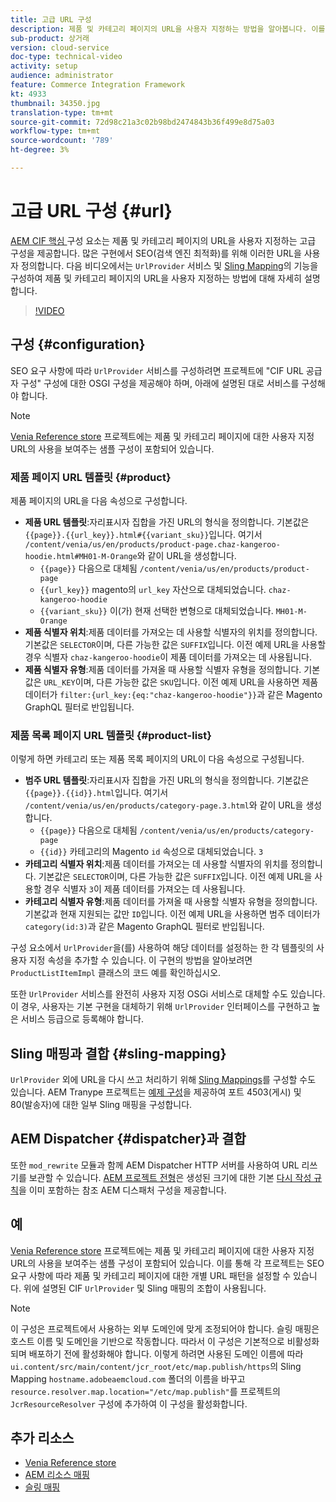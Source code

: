 ```yaml
---
title: 고급 URL 구성
description: 제품 및 카테고리 페이지의 URL을 사용자 지정하는 방법을 알아봅니다. 이를 통해 구현은 검색 엔진에 대한 URL을 최적화하고 검색을 촉진할 수 있습니다.
sub-product: 상거래
version: cloud-service
doc-type: technical-video
activity: setup
audience: administrator
feature: Commerce Integration Framework
kt: 4933
thumbnail: 34350.jpg
translation-type: tm+mt
source-git-commit: 72d98c21a3c02b98bd2474843b36f499e8d75a03
workflow-type: tm+mt
source-wordcount: '789'
ht-degree: 3%

---
```



# 고급 URL 구성 {#url}

[AEM CIF 핵심 ](https://github.com/adobe/aem-core-cif-components) 구성 요소는 제품 및 카테고리 페이지의 URL을 사용자 지정하는 고급 구성을 제공합니다. 많은 구현에서 SEO(검색 엔진 최적화)를 위해 이러한 URL을 사용자 정의합니다.  다음 비디오에서는 `UrlProvider` 서비스 및 [Sling Mapping](https://sling.apache.org/documentation/the-sling-engine/mappings-for-resource-resolution.html)의 기능을 구성하여 제품 및 카테고리 페이지의 URL을 사용자 지정하는 방법에 대해 자세히 설명합니다.

>[!VIDEO](https://video.tv.adobe.com/v/34350/?quality=12)

## 구성 {#configuration}

SEO 요구 사항에 따라 `UrlProvider` 서비스를 구성하려면 프로젝트에 &quot;CIF URL 공급자 구성&quot; 구성에 대한 OSGI 구성을 제공해야 하며, 아래에 설명된 대로 서비스를 구성해야 합니다.

>[!NOTE]
>
> [Venia Reference store](https://github.com/adobe/aem-cif-guides-venia) 프로젝트에는 제품 및 카테고리 페이지에 대한 사용자 지정 URL의 사용을 보여주는 샘플 구성이 포함되어 있습니다.

### 제품 페이지 URL 템플릿 {#product}

제품 페이지의 URL을 다음 속성으로 구성합니다.

* **제품 URL 템플릿**:자리표시자 집합을 가진 URL의 형식을 정의합니다. 기본값은 `{{page}}.{{url_key}}.html#{{variant_sku}}`입니다. 여기서 `/content/venia/us/en/products/product-page.chaz-kangeroo-hoodie.html#MH01-M-Orange`와 같이 URL을 생성합니다.
   * `{{page}}` 다음으로 대체됨  `/content/venia/us/en/products/product-page`
   * `{{url_key}}` magento의  `url_key` 자산으로 대체되었습니다.  `chaz-kangeroo-hoodie`
   * `{{variant_sku}}` 이(가) 현재 선택한 변형으로 대체되었습니다.  `MH01-M-Orange`
* **제품 식별자 위치**:제품 데이터를 가져오는 데 사용할 식별자의 위치를 정의합니다. 기본값은 `SELECTOR`이며, 다른 가능한 값은 `SUFFIX`입니다. 이전 예제 URL을 사용할 경우 식별자 `chaz-kangeroo-hoodie`이 제품 데이터를 가져오는 데 사용됩니다.
* **제품 식별자 유형**:제품 데이터를 가져올 때 사용할 식별자 유형을 정의합니다. 기본값은 `URL_KEY`이며, 다른 가능한 값은 `SKU`입니다. 이전 예제 URL을 사용하면 제품 데이터가 `filter:{url_key:{eq:"chaz-kangeroo-hoodie"}}`과 같은 Magento GraphQL 필터로 반입됩니다.

### 제품 목록 페이지 URL 템플릿 {#product-list}

이렇게 하면 카테고리 또는 제품 목록 페이지의 URL이 다음 속성으로 구성됩니다.

* **범주 URL 템플릿**:자리표시자 집합을 가진 URL의 형식을 정의합니다. 기본값은 `{{page}}.{{id}}.html`입니다. 여기서 `/content/venia/us/en/products/category-page.3.html`와 같이 URL을 생성합니다.
   * `{{page}}` 다음으로 대체됨  `/content/venia/us/en/products/category-page`
   * `{{id}}` 카테고리의 Magento  `id` 속성으로 대체되었습니다.  `3`
* **카테고리 식별자 위치**:제품 데이터를 가져오는 데 사용할 식별자의 위치를 정의합니다. 기본값은 `SELECTOR`이며, 다른 가능한 값은 `SUFFIX`입니다. 이전 예제 URL을 사용할 경우 식별자 `3`이 제품 데이터를 가져오는 데 사용됩니다.
* **카테고리 식별자 유형**:제품 데이터를 가져올 때 사용할 식별자 유형을 정의합니다. 기본값과 현재 지원되는 값만 `ID`입니다. 이전 예제 URL을 사용하면 범주 데이터가 `category(id:3)`과 같은 Magento GraphQL 필터로 반입됩니다.

구성 요소에서 `UrlProvider`을(를) 사용하여 해당 데이터를 설정하는 한 각 템플릿의 사용자 지정 속성을 추가할 수 있습니다. 이 구현의 방법을 알아보려면 `ProductListItemImpl` 클래스의 코드 예를 확인하십시오.

또한 `UrlProvider` 서비스를 완전히 사용자 지정 OSGi 서비스로 대체할 수도 있습니다. 이 경우, 사용자는 기본 구현을 대체하기 위해 `UrlProvider` 인터페이스를 구현하고 높은 서비스 등급으로 등록해야 합니다.

## Sling 매핑과 결합 {#sling-mapping}

`UrlProvider` 외에 URL을 다시 쓰고 처리하기 위해 [Sling Mappings](https://sling.apache.org/documentation/the-sling-engine/mappings-for-resource-resolution.html)를 구성할 수도 있습니다. AEM Tranype 프로젝트는 [예제 구성](https://github.com/adobe/aem-cif-project-archetype/tree/master/src/main/archetype/samplecontent/src/main/content/jcr_root/etc/map.publish)을 제공하여 포트 4503(게시) 및 80(발송자)에 대한 일부 Sling 매핑을 구성합니다.

## AEM Dispatcher {#dispatcher}과 결합

또한 `mod_rewrite` 모듈과 함께 AEM Dispatcher HTTP 서버를 사용하여 URL 리쓰기를 보관할 수 있습니다. [AEM 프로젝트 전형](https://github.com/adobe/aem-project-archetype)은 생성된 크기에 대한 기본 [다시 작성 규칙](https://github.com/adobe/aem-project-archetype/tree/master/src/main/archetype/dispatcher.cloud)을 이미 포함하는 참조 AEM 디스패처 구성을 제공합니다.

## 예

[Venia Reference store](https://github.com/adobe/aem-cif-guides-venia) 프로젝트에는 제품 및 카테고리 페이지에 대한 사용자 지정 URL의 사용을 보여주는 샘플 구성이 포함되어 있습니다. 이를 통해 각 프로젝트는 SEO 요구 사항에 따라 제품 및 카테고리 페이지에 대한 개별 URL 패턴을 설정할 수 있습니다. 위에 설명된 CIF `UrlProvider` 및 Sling 매핑의 조합이 사용됩니다.

>[!NOTE]
>
>이 구성은 프로젝트에서 사용하는 외부 도메인에 맞게 조정되어야 합니다. 슬링 매핑은 호스트 이름 및 도메인을 기반으로 작동합니다. 따라서 이 구성은 기본적으로 비활성화되며 배포하기 전에 활성화해야 합니다. 이렇게 하려면 사용된 도메인 이름에 따라 `ui.content/src/main/content/jcr_root/etc/map.publish/https`의 Sling Mapping `hostname.adobeaemcloud.com` 폴더의 이름을 바꾸고 `resource.resolver.map.location="/etc/map.publish"`를 프로젝트의 `JcrResourceResolver` 구성에 추가하여 이 구성을 활성화합니다.

## 추가 리소스

* [Venia Reference store](https://github.com/adobe/aem-cif-guides-venia)
* [AEM 리소스 매핑](https://docs.adobe.com/content/help/en/experience-manager-65/deploying/configuring/resource-mapping.html)
* [슬링 매핑](https://sling.apache.org/documentation/the-sling-engine/mappings-for-resource-resolution.html)

